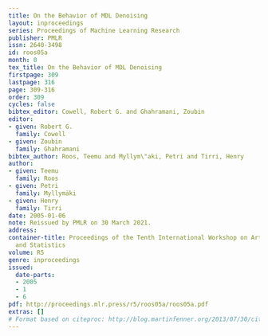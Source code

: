 ```yaml
---
title: On the Behavior of MDL Denoising
layout: inproceedings
series: Proceedings of Machine Learning Research
publisher: PMLR
issn: 2640-3498
id: roos05a
month: 0
tex_title: On the Behavior of MDL Denoising
firstpage: 309
lastpage: 316
page: 309-316
order: 309
cycles: false
bibtex_editor: Cowell, Robert G. and Ghahramani, Zoubin
editor:
- given: Robert G.
  family: Cowell
- given: Zoubin
  family: Ghahramani
bibtex_author: Roos, Teemu and Myllym\"aki, Petri and Tirri, Henry
author:
- given: Teemu
  family: Roos
- given: Petri
  family: Myllymäki
- given: Henry
  family: Tirri
date: 2005-01-06
note: Reissued by PMLR on 30 March 2021.
address:
container-title: Proceedings of the Tenth International Workshop on Artificial Intelligence
  and Statistics
volume: R5
genre: inproceedings
issued:
  date-parts:
  - 2005
  - 1
  - 6
pdf: http://proceedings.mlr.press/r5/roos05a/roos05a.pdf
extras: []
# Format based on citeproc: http://blog.martinfenner.org/2013/07/30/citeproc-yaml-for-bibliographies/
---
```

